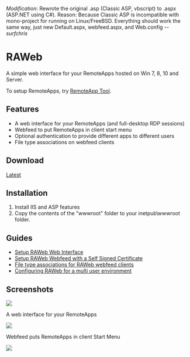 *Modification*: Rewrote the original .asp (Classic ASP, vbscript) to .aspx (ASP.NET using C#). Reason: Because Classic ASP is incompatible with mono-project for running on Linux/FreeBSD. Everything should work the same way, just new Default.aspx, webfeed.aspx, and Web.config
--*surfchris*

# RAWeb

A simple web interface for your RemoteApps hosted on Win 7, 8, 10 and Server.

To setup RemoteApps, try [RemoteApp Tool](https://github.com/kimmknight/remoteapptool).

## Features

* A web interface for your RemoteApps (and full-desktop RDP sessions)
* Webfeed to put RemoteApps in client start menu
* Optional authentication to provide different apps to different users
* File type associations on webfeed clients

## Download

[Latest](https://github.com/kimmknight/raweb/archive/master.zip)

## Installation

1. Install IIS and ASP features
2. Copy the contents of the "wwwroot" folder to your inetpub\wwwroot folder.

## Guides

* [Setup RAWeb Web Interface](https://github.com/kimmknight/raweb/wiki/Setup-RAWeb-Web-Interface)
* [Setup RAWeb Webfeed with a Self Signed Certificate](https://github.com/kimmknight/raweb/wiki/Setup-RAWeb-Webfeed-with-a-Self-Signed-Certificate)
* [File type associations for RAWeb webfeed clients](https://github.com/kimmknight/raweb/wiki/File-type-associations-for-RAWeb-webfeed-clients)
* [Configuring RAWeb for a multi user environment](https://github.com/kimmknight/raweb/wiki/Configuring-RAWeb-for-a-multi-user-environment)

## Screenshots

![](https://github.com/kimmknight/raweb/wiki/images/screenshots/raweb0020.png)

A web interface for your RemoteApps

![](https://github.com/kimmknight/raweb/wiki/images/screenshots/rawebfeed.png)

Webfeed puts RemoteApps in client Start Menu

![](https://github.com/kimmknight/raweb/wiki/images/screenshots/win8webfeedcrop.jpg)
